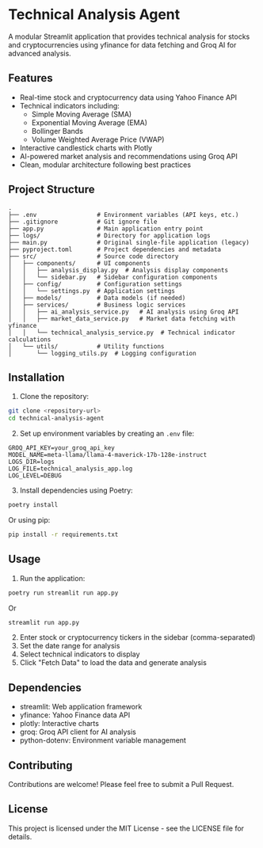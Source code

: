 # Technical Analysis Agent

A modular Streamlit application that provides technical analysis for stocks and cryptocurrencies using yfinance for data fetching and Groq AI for advanced analysis.

## Features

- Real-time stock and cryptocurrency data using Yahoo Finance API
- Technical indicators including:
  - Simple Moving Average (SMA)
  - Exponential Moving Average (EMA)
  - Bollinger Bands
  - Volume Weighted Average Price (VWAP)
- Interactive candlestick charts with Plotly
- AI-powered market analysis and recommendations using Groq API
- Clean, modular architecture following best practices

## Project Structure

```
.
├── .env                 # Environment variables (API keys, etc.)
├── .gitignore           # Git ignore file
├── app.py               # Main application entry point
├── logs/                # Directory for application logs
├── main.py              # Original single-file application (legacy)
├── pyproject.toml       # Project dependencies and metadata
├── src/                 # Source code directory
│   ├── components/      # UI components
│   │   ├── analysis_display.py  # Analysis display components
│   │   └── sidebar.py   # Sidebar configuration components
│   ├── config/          # Configuration settings
│   │   └── settings.py  # Application settings
│   ├── models/          # Data models (if needed)
│   ├── services/        # Business logic services
│   │   ├── ai_analysis_service.py   # AI analysis using Groq API
│   │   ├── market_data_service.py   # Market data fetching with yfinance
│   │   └── technical_analysis_service.py  # Technical indicator calculations
│   └── utils/           # Utility functions
│       └── logging_utils.py  # Logging configuration
```

## Installation

1. Clone the repository:

```bash
git clone <repository-url>
cd technical-analysis-agent
```

2. Set up environment variables by creating an `.env` file:

```
GROQ_API_KEY=your_groq_api_key
MODEL_NAME=meta-llama/llama-4-maverick-17b-128e-instruct
LOGS_DIR=logs
LOG_FILE=technical_analysis_app.log
LOG_LEVEL=DEBUG
```

3. Install dependencies using Poetry:

```bash
poetry install
```

Or using pip:

```bash
pip install -r requirements.txt
```

## Usage

1. Run the application:

```bash
poetry run streamlit run app.py
```

Or

```bash
streamlit run app.py
```

2. Enter stock or cryptocurrency tickers in the sidebar (comma-separated)
3. Set the date range for analysis
4. Select technical indicators to display
5. Click "Fetch Data" to load the data and generate analysis

## Dependencies

- streamlit: Web application framework
- yfinance: Yahoo Finance data API
- plotly: Interactive charts
- groq: Groq API client for AI analysis
- python-dotenv: Environment variable management

## Contributing

Contributions are welcome! Please feel free to submit a Pull Request.

## License

This project is licensed under the MIT License - see the LICENSE file for details.
